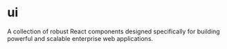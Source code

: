 # ui
A collection of robust React components designed specifically for building powerful and scalable enterprise web applications.
